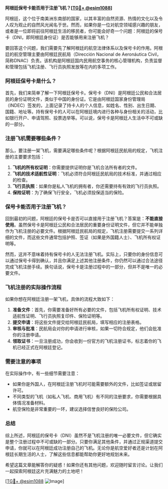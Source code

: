 **阿根廷保号卡能否用于注册飞机？[[TG💪+ @esim1088](https://t.me/s/esim1088)]**

阿根廷，这个位于南美洲东南部的国家，以其丰富的自然资源、热情的文化以及令人叹为观止的自然风光闻名于世。然而，如果你是一位对航空领域感兴趣的朋友，或者是一位即将前往阿根廷生活的移民者，你可能会好奇一个问题：阿根廷的保号卡（DNI，即阿根廷身份证）是否能够用来注册飞机？

要回答这个问题，我们需要先了解阿根廷的航空法律体系以及保号卡的作用。阿根廷的航空管理主要由阿根廷民航局（Dirección Nacional de Aeronáutica Civil，简称DNAC）负责。该机构是阿根廷国内民用航空事务的核心管理机构，负责监督和管理包括飞机注册、飞行员执照发放等在内的多项工作。

### 阿根廷保号卡是什么？

首先，我们来简单了解一下阿根廷保号卡。保号卡（DNI）是阿根廷公民和合法居民的身份证明文件，类似于中国的身份证。它是由阿根廷国家身份管理局（INDEC）签发的，上面记录了持卡人的个人信息，如姓名、性别、出生日期、国籍、地址等。持有保号卡的人可以在阿根廷境内进行各种与身份相关的活动，比如银行开户、申请驾照、投票选举等。可以说，保号卡是阿根廷人生活中不可或缺的一部分。

### 注册飞机需要哪些条件？

那么，要注册一架飞机，需要满足哪些条件呢？根据阿根廷民航局的规定，飞机注册的主要要求包括：

1. **飞机的所有权证明**：你需要提供证明你是飞机合法所有者的文件。
2. **飞机的技术适航性证明**：飞机必须符合阿根廷民航局的技术标准，并通过相应的检查。
3. **飞行员执照**：如果你是私人飞机的拥有者，你还需要持有有效的飞行员执照。
4. **保险证明**：为了确保飞行安全，飞机必须投保适当的保险。

### 保号卡能否用于注册飞机？

回到最初的问题，阿根廷的保号卡是否可以直接用于注册飞机？答案是：**不能直接使用**。虽然保号卡是阿根廷公民和合法居民的重要身份证明文件，但它并不能单独作为飞机注册的必要文件。根据阿根廷民航局的规定，飞机注册需要提交一系列详细的文件，而这些文件通常包括护照、签证（如果是外国籍人士）、飞机所有权证明等。

然而，这并不意味着持有保号卡的人无法注册飞机。实际上，只要你的身份信息可以通过保号卡得到确认，并且你满足上述其他注册条件，你仍然可以通过合法途径完成飞机注册手续。换句话说，保号卡是注册过程中的一部分，但并不是唯一的必要文件。

### 飞机注册的实际操作流程

如果你想在阿根廷注册一架飞机，具体的流程大致如下：

1. **准备文件**：首先，你需要准备好所有必要的文件，包括飞机所有权证明、技术适航性证明、飞行员执照复印件、保险证明等。
2. **提交申请**：将这些文件提交给阿根廷民航局，填写相应的注册表格。
3. **审核与批准**：民航局会对你的申请进行审核，如果一切符合规定，他们会批准你的注册申请。
4. **领取证书**：一旦注册成功，你会收到一份官方的飞机注册证书，标志着你的飞机已经正式在阿根廷登记。

### 需要注意的事项

在实际操作中，有一些细节需要注意：

- 如果你是外国人，在阿根廷注册飞机时可能需要额外的文件，比如签证或居留许可。
- 不同类型的飞机（如私人飞机、商用飞机）有不同的注册要求，你需要根据具体情况准备材料。
- 航空保险是非常重要的一环，建议选择信誉良好的保险公司。

### 总结

综上所述，阿根廷的保号卡（DNI）虽然不是飞机注册的唯一必要文件，但它确实是整个注册过程中不可或缺的一部分。只要你满足其他条件，并通过正规渠道提交申请，你就可以在阿根廷成功注册自己的飞机。无论你是航空爱好者还是计划在阿根廷长期生活的人士，了解这些信息都能帮助你更好地规划未来。

希望这篇文章能解答你的疑惑！如果你还有其他问题，欢迎随时留言讨论。让我们一起探索阿根廷这片充满魅力的土地吧！

[[TG💪+ @esim1088](https://t.me/s/esim1088) ![Image](https://i.postimg.cc/4NQfJmqS/Snipaste-2025-05-13-00-14-12.png)]